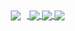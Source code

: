 <a href="">
  <img align="center" style="margin:10px;" src="https://github-readme-stats.vercel.app/api/pin/?username=jesuskevin&repo=rent-app" />
</a>
<a href="">
  <img align="center" src="https://github-readme-stats.vercel.app/api/pin/?username=jesuskevin&repo=profile-card" />
</a>
<a href="">
  <img align="center" src="https://github-readme-stats.vercel.app/api/pin/?username=jesuskevin&repo=laravel-blog" />
</a>
<a href="">
  <img align="center" src="https://github-readme-stats.vercel.app/api/pin/?username=jesuskevin&repo=javascript-todoApp" />
</a>


<!--
**jesuskevin/jesuskevin** is a ✨ _special_ ✨ repository because its `README.md` (this file) appears on your GitHub profile.

Here are some ideas to get you started:

- 🔭 I’m currently working on ...
- 🌱 I’m currently learning ...
- 👯 I’m looking to collaborate on ...
- 🤔 I’m looking for help with ...
- 💬 Ask me about ...
- 📫 How to reach me: ...
- 😄 Pronouns: ...
- ⚡ Fun fact: ...
-->
